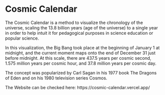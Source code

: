 <h1>Cosmic Calendar</h1>

<p>The Cosmic Calendar is a method to visualize the chronology of the universe, scaling the 13.8 billion years (age of the universe) to a single year in order to help intuit it for pedagogical purposes in science education or popular science.</p>
<p>In this visualization, the Big Bang took place at the beginning of January 1 at midnight, and the current moment maps onto the end of December 31 just before midnight.  At this scale, there are 437.5 years per cosmic second, 1.575 million years per cosmic hour, and 37.8 million years per cosmic day.</p>
<p>The concept was popularized by Carl Sagan in his 1977 book The Dragons of Eden and on his 1980 television series Cosmos.</p>

<p>The Website can be checked here: https://cosmic-calendar.vercel.app/</p>